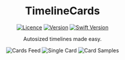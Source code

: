 <h1 align="center"> TimelineCards </h1>
<p align="center">
<a href="https://opensource.org/licenses/MIT"><img alt="Licence" src="https://img.shields.io/badge/license-MIT-green.svg" /></a>
<a href=""><img alt="Version" src="https://img.shields.io/badge/version-1.0-blue.svg" /></a>
<a href=""><img alt="Swift Version" src="https://img.shields.io/badge/swift_version-4.0-orange.svg" /></a>
</p>

<p align="center">
Autosized timelines made easy.
</p>

<p align="center">
<img alt="Cards Feed" src="images/timeline_feed.gif" />
<img alt="Single Card" src="images/card_randomized.gif" />
<img alt="Card Samples" src="images/card_samples.gif" />
</p>

